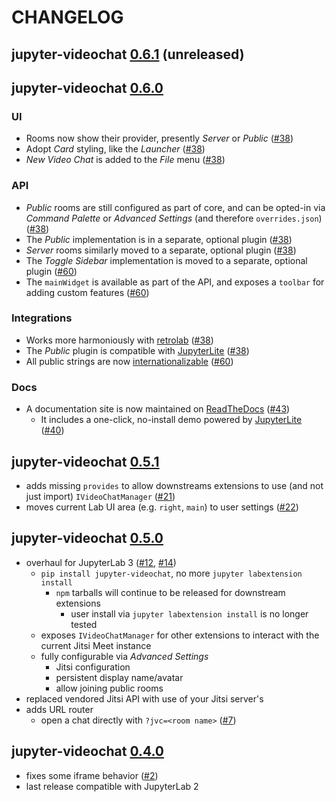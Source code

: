 # CHANGELOG

## jupyter-videochat [0.6.1] (unreleased)

[0.6.1]: https://pypi.org/project/jupyter-videochat/0.6.1

## jupyter-videochat [0.6.0]

### UI

- Rooms now show their provider, presently _Server_ or _Public_ ([#38])
- Adopt _Card_ styling, like the _Launcher_ ([#38])
- _New Video Chat_ is added to the _File_ menu ([#38])

### API

- _Public_ rooms are still configured as part of core, and can be opted-in via _Command
  Palette_ or _Advanced Settings_ (and therefore `overrides.json`) ([#38])
- The _Public_ implementation is in a separate, optional plugin ([#38])
- _Server_ rooms similarly moved to a separate, optional plugin ([#38])
- The _Toggle Sidebar_ implementation is moved to a separate, optional plugin ([#60])
- The `mainWidget` is available as part of the API, and exposes a `toolbar` for adding
  custom features ([#60])

### Integrations

- Works more harmoniously with [retrolab] ([#38])
- The _Public_ plugin is compatible with [JupyterLite] ([#38])
- All public strings are now [internationalizable][i18n] ([#60])

### Docs

- A documentation site is now maintained on [ReadTheDocs] ([#43])
  - It includes a one-click, no-install demo powered by [JupyterLite] ([#40])

[0.6.0]: https://pypi.org/project/jupyter-videochat/0.6.0
[#38]: https://github.com/jupyterlab-contrib/jupyter-videochat/pull/38
[#40]: https://github.com/jupyterlab-contrib/jupyter-videochat/pull/40
[#43]: https://github.com/jupyterlab-contrib/jupyter-videochat/pull/43
[#60]: https://github.com/jupyterlab-contrib/jupyter-videochat/pull/60
[jupyterlite]: https://github.com/jupyterlite/jupyterlite
[readthedocs]: https://jupyter-videochat.rtfd.io
[retrolab]: https://github.com/jupyterlab/retrolab
[i18n]: https://jupyterlab.readthedocs.io/en/stable/extension/internationalization.html

## jupyter-videochat [0.5.1]

- adds missing `provides` to allow downstreams extensions to use (and not just import)
  `IVideoChatManager` ([#21])
- moves current Lab UI area (e.g. `right`, `main`) to user settings ([#22])

[0.5.1]: https://pypi.org/project/jupyter-videochat/0.5.1
[#21]: https://github.com/jupyterlab-contrib/jupyter-videochat/issues/21
[#22]: https://github.com/jupyterlab-contrib/jupyter-videochat/pull/22

## jupyter-videochat [0.5.0]

- overhaul for JupyterLab 3 ([#12], [#14])
  - `pip install jupyter-videochat`, no more `jupyter labextension install`
    - `npm` tarballs will continue to be released for downstream extensions
      - user install via `jupyter labextension install` is no longer tested
  - exposes `IVideoChatManager` for other extensions to interact with the current Jitsi
    Meet instance
  - fully configurable via _Advanced Settings_
    - Jitsi configuration
    - persistent display name/avatar
    - allow joining public rooms
- replaced vendored Jitsi API with use of your Jitsi server's
- adds URL router
  - open a chat directly with `?jvc=<room name>` ([#7])

[0.5.0]: https://pypi.org/project/jupyter-videochat/0.5.0
[#12]: https://github.com/jupyterlab-contrib/jupyter-videochat/issues/12
[#7]: https://github.com/jupyterlab-contrib/jupyter-videochat/issues/7
[#14]: https://github.com/jupyterlab-contrib/jupyter-videochat/pull/14

## jupyter-videochat [0.4.0]

- fixes some iframe behavior ([#2])
- last release compatible with JupyterLab 2

[0.4.0]: https://www.npmjs.com/package/jupyterlab-videochat
[#2]: https://github.com/jupyterlab-contrib/jupyter-videochat/issues/2
